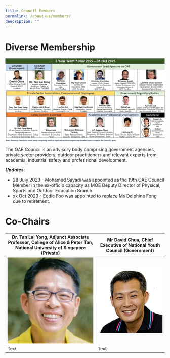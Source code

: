 ```yaml
---
title: Council Members
permalink: /about-us/members/
description: ""
---
```

# **Diverse Membership**
![](/images/oae%20council%20diverse%20membership1.jpg)

The OAE Council is an advisory body comprising government agencies, private sector providers, outdoor practitioners and relevant experts from academia, industrial safety and professional development.

***Updates***:
* 28 July 2023 - Mohamed Sayadi was appointed as the 19th OAE Council Member in the ex-officio capacity as MOE Deputy Director of Physical, Sports and Outdoor Education Branch.
* xx Oct 2023 - Eddie Foo was appointed to replace Ms Delphine Fong due to retirement.

# Co-Chairs

|Dr. Tan Lai Yong, Adjunct Associate Professor, College of Alice & Peter Tan, National University of Singapore (Private) | Mr David Chua, Chief Executive of National Youth Council (Government) |
| -------- | -------- |
| ![](/images/dr%20tan.png)     | ![](/images/david%20chua.png)     |
| Text     | Text     |